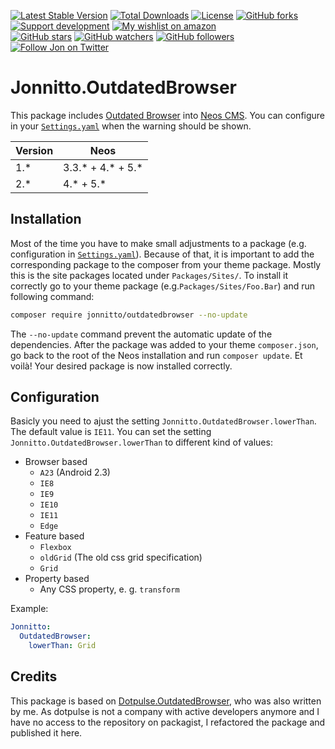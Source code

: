 [![Latest Stable Version](https://poser.pugx.org/jonnitto/outdatedbrowser/v/stable)](https://packagist.org/packages/jonnitto/outdatedbrowser)
[![Total Downloads](https://poser.pugx.org/jonnitto/outdatedbrowser/downloads)](https://packagist.org/packages/jonnitto/outdatedbrowser)
[![License](https://poser.pugx.org/jonnitto/outdatedbrowser/license)](https://packagist.org/packages/jonnitto/outdatedbrowser)
[![GitHub forks](https://img.shields.io/github/forks/jonnitto/Jonnitto.OutdatedBrowser.svg?style=social&label=Fork)](https://github.com/jonnitto/Jonnitto.OutdatedBrowser/fork)
[![Support development](https://img.shields.io/badge/Donate-PayPal-yellow.svg)](https://www.paypal.me/Jonnitto/20eur)
[![My wishlist on amazon](https://img.shields.io/badge/Wishlist-Amazon-yellow.svg)](https://www.amazon.de/hz/wishlist/ls/2WPGORAVYF39B?&sort=default)  
[![GitHub stars](https://img.shields.io/github/stars/jonnitto/Jonnitto.OutdatedBrowser.svg?style=social&label=Stars)](https://github.com/jonnitto/Jonnitto.OutdatedBrowser/stargazers)
[![GitHub watchers](https://img.shields.io/github/watchers/jonnitto/Jonnitto.OutdatedBrowser.svg?style=social&label=Watch)](https://github.com/jonnitto/Jonnitto.OutdatedBrowser/subscription)
[![GitHub followers](https://img.shields.io/github/followers/jonnitto.svg?style=social&label=Follow)](https://github.com/jonnitto/followers)
[![Follow Jon on Twitter](https://img.shields.io/twitter/follow/jonnitto.svg?style=social&label=Follow)](https://twitter.com/jonnitto)

# Jonnitto.OutdatedBrowser

This package includes [Outdated Browser](http://outdatedbrowser.com/) into [Neos CMS](https://www.neos.io). You can configure in your [`Settings.yaml`](Configuration/Settings.yaml) when the warning should be shown.

| Version | Neos                 |
| ------- | -------------------- |
| 1.\*    | 3.3.\* + 4.\* + 5.\* |
| 2.\*    | 4.\* + 5.\*          |

## Installation

Most of the time you have to make small adjustments to a package (e.g. configuration in [`Settings.yaml`](Configuration/Settings.yaml)). Because of that, it is important to add the corresponding package to the composer from your theme package. Mostly this is the site packages located under `Packages/Sites/`. To install it correctly go to your theme package (e.g.`Packages/Sites/Foo.Bar`) and run following command:

```bash
composer require jonnitto/outdatedbrowser --no-update
```

The `--no-update` command prevent the automatic update of the dependencies. After the package was added to your theme `composer.json`, go back to the root of the Neos installation and run `composer update`. Et voilà! Your desired package is now installed correctly.

## Configuration

Basicly you need to ajust the setting `Jonnitto.OutdatedBrowser.lowerThan`. The default value is `IE11`.
You can set the setting `Jonnitto.OutdatedBrowser.lowerThan` to different kind of values:

-   Browser based
    -   `A23` (Android 2.3)
    -   `IE8`
    -   `IE9`
    -   `IE10`
    -   `IE11`
    -   `Edge`
-   Feature based
    -   `Flexbox`
    -   `oldGrid` (The old css grid specification)
    -   `Grid`
-   Property based
    -   Any CSS property, e. g. `transform`

Example:

```yaml
Jonnitto:
  OutdatedBrowser:
    lowerThan: Grid
```

## Credits

This package is based on [Dotpulse.OutdatedBrowser](https://github.com/dotpulse/Dotpulse.OutdatedBrowser), who was also written by me. As dotpulse is not a company with active developers anymore and I have no access to the repository on packagist, I refactored the package and published it here.
